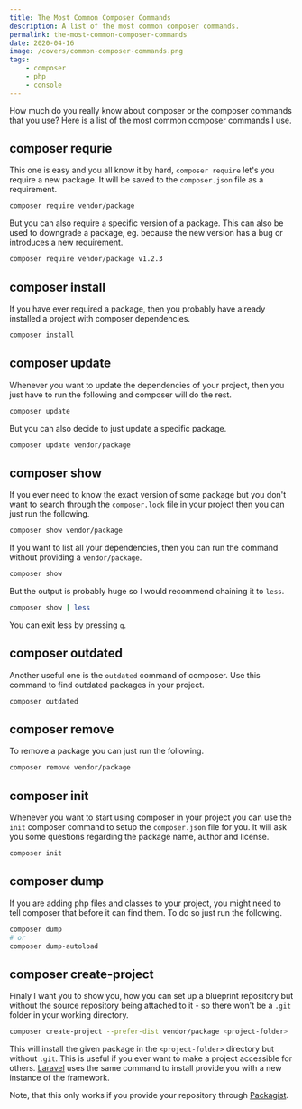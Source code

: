 ```yaml
---
title: The Most Common Composer Commands
description: A list of the most common composer commands.
permalink: the-most-common-composer-commands
date: 2020-04-16
image: /covers/common-composer-commands.png
tags:
    - composer
    - php
    - console
---
```


How much do you really know about composer or the composer commands that you use? Here is a list of the most common composer commands I use.

<!-- more -->

## composer requrie

This one is easy and you all know it by hard, `composer require` let's you require a new package. It will be saved to the `composer.json` file as a requirement.

```bash
composer require vendor/package
```

But you can also require a specific version of a package. This can also be used to downgrade a package, eg. because the new version has a bug or introduces a new requirement.

```bash
composer require vendor/package v1.2.3
```

## composer install

If you have ever required a package, then you probably have already installed a project with composer dependencies.

```bash
composer install
```

## composer update

Whenever you want to update the dependencies of your project, then you just have to run the following and composer will do the rest.

```bash
composer update
```

But you can also decide to just update a specific package.

```bash
composer update vendor/package
```

## composer show

If you ever need to know the exact version of some package but you don't want to search through the `composer.lock` file in your project then you can just run the following.

```bash
composer show vendor/package
```

If you want to list all your dependencies, then you can run the command without providing a `vendor/package`.

```bash
composer show
```

But the output is probably huge so I would recommend chaining it to `less`.

```bash
composer show | less
```

You can exit less by pressing `q`.

## composer outdated

Another useful one is the `outdated` command of composer. Use this command to find outdated packages in your project.

```bash
composer outdated
```

## composer remove

To remove a package you can just run the following.

```bash
composer remove vendor/package
```

## composer init

Whenever you want to start using composer in your project you can use the `init` composer command to setup the `composer.json` file for you. It will ask you some questions regarding the package name, author and license.

```bash
composer init
```

## composer dump

If you are adding php files and classes to your project, you might need to tell composer that before it can find them. To do so just run the following.

```bash
composer dump
# or
composer dump-autoload
```

## composer create-project

Finaly I want you to show you, how you can set up a blueprint repository but without the source repository being attached to it - so there won't be a `.git` folder in your working directory.

```bash
composer create-project --prefer-dist vendor/package <project-folder>
```

This will install the given package in the `<project-folder>` directory but without `.git`. This is useful if you ever want to make a project accessible for others. [Laravel](https://laravel.com/docs/7.x#installing-laravel) uses the same command to install provide you with a new instance of the framework.

Note, that this only works if you provide your repository through [Packagist](https://packagist.org/).